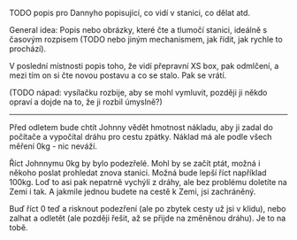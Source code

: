 TODO popis pro Dannyho popisující, co vidí v stanici, co dělat atd.

General idea: Popis nebo obrázky, které čte a tlumočí stanici, ideálně s časovým rozpisem (TODO nebo jiným mechanismem, jak řídit, jak rychle to prochází).

V poslední místnosti popis toho, že vidí přepravní XS box, pak odmlčení, a mezi tím on si čte novou postavu a co se stalo. Pak se vrátí.

(TODO nápad: vysílačku rozbije, aby se mohl vymluvit, později ji někdo opraví a dojde na to, že ji rozbil úmyslně?)

---

Před odletem bude chtít Johnny vědět hmotnost nákladu, aby ji zadal do počítače a vypočítal dráhu pro cestu zpátky. Náklad má ale podle všech měření 0kg - nic neváží.

Říct Johnnymu 0kg by bylo podezřelé. Mohl by se začít ptát, možná i někoho poslat prohledat znova stanici. Možná bude lepší říct například 100kg. Loď to asi pak nepatrně vychýlí z dráhy, ale bez problému doletíte na Zemi i tak. A jakmile jednou budete na cestě k Zemi, jsi zachráněný.

Buď říct 0 teď a risknout podezření (ale po zbytek cesty už jsi v klidu), nebo zalhat a odletět (ale později řešit, až se přijde na změněnou dráhu). Je to na tobě.
